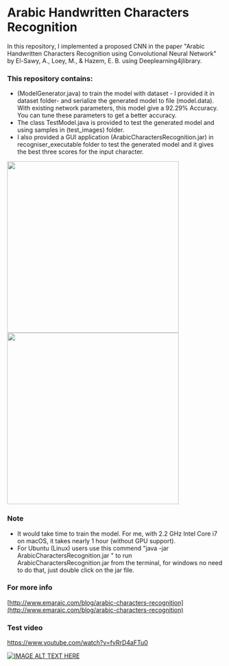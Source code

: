 # Arabic Handwritten Characters Recognition 

In this repository, I implemented a proposed CNN in the paper "Arabic Handwritten Characters Recognition using Convolutional Neural Network" by El-Sawy, A., Loey, M., & Hazem, E. B. using Deeplearning4jlibrary.

### This repository contains:
- (ModelGenerator.java) to train the model with dataset - I provided it in dataset folder- and serialize the generated model to file (model.data). With existing network parameters, this model give a 92.29% Accuracy. You can tune these parameters to get a better accuracy. 
- The class TestModel.java is provided to test the generated model and using samples in (test_images) folder.
- I also provided a GUI application (ArabicCharactersRecognition.jar) in recogniser_executable folder to test the generated model and it gives the best three scores for the input character. 

<img src="http://emaraic.com/assets/img/posts/machine-learning/alef.png" alt="" data-canonical-src="http://emaraic.com/assets/img/posts/machine-learning/alef.png" width="400" height="400" />           <img src="http://emaraic.com/assets/img/posts/machine-learning/seen.png" alt="" data-canonical-src="http://emaraic.com/assets/img/posts/machine-learning/senn.png" width="400" height="400" />

### Note

- It would take time to train the model. For me, with 2.2 GHz Intel Core i7 on macOS, it takes nearly 1 hour (without GPU support).
- For Ubuntu (Linux) users use this commend "java -jar ArabicCharactersRecognition.jar " to run ArabicCharactersRecognition.jar from the terminal, for windows no need to do that, just double click on the jar file.

### For more info 

[http://www.emaraic.com/blog/arabic-characters-recognition](http://www.emaraic.com/blog/arabic-characters-recognition)


### Test video

https://www.youtube.com/watch?v=fvRrD4aFTu0

[![IMAGE ALT TEXT HERE](https://img.youtube.com/vi/fvRrD4aFTu0/0.jpg)](https://www.youtube.com/watch?v=fvRrD4aFTu0)


